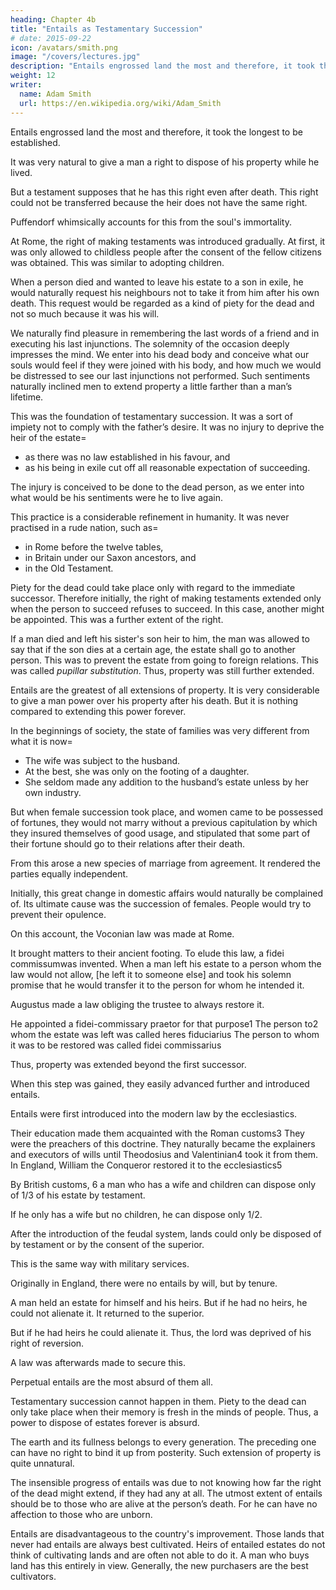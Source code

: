 ```yaml
---
heading: Chapter 4b
title: "Entails as Testamentary Succession"
# date: 2015-09-22
icon: /avatars/smith.png
image: "/covers/lectures.jpg"
description: "Entails engrossed land the most and therefore, it took the longest to be established"
weight: 12
writer:
  name: Adam Smith
  url: https://en.wikipedia.org/wiki/Adam_Smith
---
```




Entails engrossed land the most and therefore, it took the longest to be established.

It was very natural to give a man a right to dispose of his property while he lived.

But a testament supposes that he has this right even after death. This right could not be transferred because the heir does not have the same right. <!--  has no right from the testament until after the testator himself has none. -->

Puffendorf whimsically accounts for this from the soul's immortality.

At Rome, the right of making testaments was introduced gradually. At first, it was only allowed to childless people after the consent of the fellow citizens was obtained. This was similar to adopting children.

When a person died and wanted to leave his estate to a son in exile, he would naturally request his neighbours not to take it from him after his own death. This request would be regarded as a kind of piety for the dead and not so much because it was his will.

We naturally find pleasure in remembering the last words of a friend and in executing his last injunctions. The solemnity of the occasion deeply impresses the mind. We enter into his dead body and conceive what our souls would feel if they were joined with his body, and how much we would be distressed to see our last injunctions not performed. Such sentiments naturally inclined men to extend property a little farther than a man’s lifetime.

This was the foundation of testamentary succession. It was a sort of impiety not to comply with the father’s desire. It was no injury to deprive the heir of the estate= 
- as there was no law established in his favour, and
- as his being in exile cut off all reasonable expectation of succeeding.

The injury is conceived to be done to the dead person, as we enter into what would be his sentiments were he to live again.

This practice is a considerable refinement in humanity. It was never practised in a rude nation, such as= 
- in Rome before the twelve tables,
- in Britain under our Saxon ancestors, and
- in the Old Testament.

Piety for the dead could take place only with regard to the immediate successor. Therefore initially, the right of making testaments extended only when the person to succeed refuses to succeed. In this case, another might be appointed. This was a further extent of the right.

If a man died and left his sister's son heir to him, the man was allowed to say that if the son dies at a certain age, the estate shall go to another person. This was to prevent the estate from going to foreign relations. This was called *pupillar substitution*. Thus, property was still further extended.

Entails are the greatest of all extensions of property. It is very considerable to give a man power over his property after his death. But it is nothing compared to extending this power forever.

In the beginnings of society, the state of families was very different from what it is now= 
- The wife was subject to the husband.
- At the best, she was only on the footing of a daughter.
- She seldom made any addition to the husband’s estate unless by her own industry.

But when female succession took place, and women came to be possessed of fortunes, they would not marry without a previous capitulation by which they insured themselves of good usage, and stipulated that some part of their fortune should go to their relations after their death.

From this arose a new species of marriage from agreement. It rendered the parties equally independent.

Initially, this great change in domestic affairs would naturally be complained of. Its ultimate cause was the succession of females. People would try to prevent their opulence.

On this account, the Voconian law was made at Rome.

It brought matters to their ancient footing. To elude this law, a fidei commissumwas invented. When a man left his estate to a person whom the law would not allow, [he left it to someone else] and took his solemn promise that he would transfer it to the person for whom he intended it.

Augustus made a law obliging the trustee to always restore it.

He appointed a fidei-commissary praetor for that purpose1
The person to2 whom the estate was left was called heres fiduciarius
The person to whom it was to be restored was called fidei commissarius

Thus, property was extended beyond the first successor.

When this step was gained, they easily advanced further and introduced entails.

Entails were first introduced into the modern law by the ecclesiastics.

Their education made them acquainted with the Roman customs3
They were the preachers of this doctrine.
They naturally became the explainers and executors of wills until Theodosius and Valentinian4 took it from them.
In England, William the Conqueror restored it to the ecclesiastics5

By British customs, 6 a man who has a wife and children can dispose only of 1/3 of his estate by testament.

If he only has a wife but no children, he can dispose only 1/2.

After the introduction of the feudal system, lands could only be disposed of by testament or by the consent of the superior.

This is the same way with military services.

Originally in England, there were no entails by will, but by tenure.

A man held an estate for himself and his heirs. But if he had no heirs, he could not alienate it. It returned to the superior.

But if he had heirs he could alienate it. Thus, the lord was deprived of his right of reversion.

A law was afterwards made to secure this.

Perpetual entails are the most absurd of them all.

Testamentary succession cannot happen in them. Piety to the dead can only take place when their memory is fresh in the minds of people. Thus, a power to dispose of estates forever is absurd.

The earth and its fullness belongs to every generation. The preceding one can have no right to bind it up from posterity. Such extension of property is quite unnatural.

The insensible progress of entails was due to not knowing how far the right of the dead might extend, if they had any at all. The utmost extent of entails should be to those who are alive at the person’s death. For he can have no affection to those who are unborn.

Entails are disadvantageous to the country's improvement. Those lands that never had entails are always best cultivated. Heirs of entailed estates do not think of cultivating lands and are often not able to do it. A man who buys land has this entirely in view. Generally, the new purchasers are the best cultivators.
